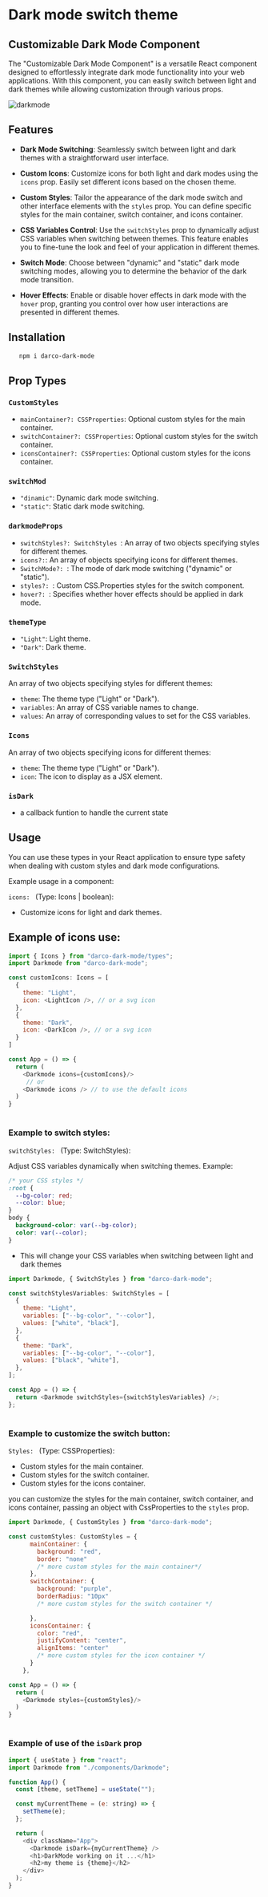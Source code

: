 # Dark mode switch theme

## Customizable Dark Mode Component

The "Customizable Dark Mode Component" is a versatile React component designed to effortlessly integrate dark mode functionality into your web applications. With this component, you can easily switch between light and dark themes while allowing customization through various props.

![darkmode](https://github.com/AngelDarco/darco-darkmode/assets/29819444/5e7f024b-6f17-44aa-b4e8-de940673fb89)

## Features

- **Dark Mode Switching**: Seamlessly switch between light and dark themes with a straightforward user interface.

- **Custom Icons**: Customize icons for both light and dark modes using the `icons` prop. Easily set different icons based on the chosen theme.

- **Custom Styles**: Tailor the appearance of the dark mode switch and other interface elements with the `styles` prop. You can define specific styles for the main container, switch container, and icons container.

- **CSS Variables Control**: Use the `switchStyles` prop to dynamically adjust CSS variables when switching between themes. This feature enables you to fine-tune the look and feel of your application in different themes.

- **Switch Mode**: Choose between "dynamic" and "static" dark mode switching modes, allowing you to determine the behavior of the dark mode transition.

- **Hover Effects**: Enable or disable hover effects in dark mode with the `hover` prop, granting you control over how user interactions are presented in different themes.

## Installation

```bash
   npm i darco-dark-mode
```

## Prop Types

### `CustomStyles`

- `mainContainer?: CSSProperties`: Optional custom styles for the main container.
- `switchContainer?: CSSProperties`: Optional custom styles for the switch container.
- `iconsContainer?: CSSProperties`: Optional custom styles for the icons container.

### `switchMod`

- `"dinamic"`: Dynamic dark mode switching.
- `"static"`: Static dark mode switching.

### `darkmodeProps`

- `switchStyles?: SwitchStyles `: An array of two objects specifying styles for different themes.
- `icons?:`: An array of objects specifying icons for different themes.
- `SwitchMode?: `: The mode of dark mode switching ("dynamic" or "static").
- `styles?: `: Custom CSS.Properties styles for the switch component.
- `hover?: `: Specifies whether hover effects should be applied in dark mode.

### `themeType`

- `"Light"`: Light theme.
- `"Dark"`: Dark theme.

### `SwitchStyles`

An array of two objects specifying styles for different themes:

- `theme`: The theme type ("Light" or "Dark").
- `variables`: An array of CSS variable names to change.
- `values`: An array of corresponding values to set for the CSS variables.

### `Icons`

An array of two objects specifying icons for different themes:

- `theme`: The theme type ("Light" or "Dark").
- `icon`: The icon to display as a JSX element.

### `isDark`

- a callback funtion to handle the current state

## Usage

You can use these types in your React application to ensure type safety when dealing with custom styles and dark mode configurations.

Example usage in a component:

`icons: ` (Type: Icons | boolean):

- Customize icons for light and dark themes.

## Example of icons use:

```javascript
import { Icons } from "darco-dark-mode/types";
import Darkmode from "darco-dark-mode";

const customIcons: Icons = [
  {
    theme: "Light",
    icon: <LightIcon />, // or a svg icon
  },
  {
    theme: "Dark",
    icon: <DarkIcon />, // or a svg icon
  }
]

const App = () => {
  return (
    <Darkmode icons={customIcons}/>
     // or
    <Darkmode icons /> // to use the default icons
  )
}
```

#

### Example to switch styles:

`switchStyles: ` (Type: SwitchStyles):

Adjust CSS variables dynamically when switching themes.
Example:

```css
/* your CSS styles */
:root {
  --bg-color: red;
  --color: blue;
}
body {
  background-color: var(--bg-color);
  color: var(--color);
}
```

- This will change your CSS variables when switching between light and dark themes

```javascript
import Darkmode, { SwitchStyles } from "darco-dark-mode";

const switchStylesVariables: SwitchStyles = [
  {
    theme: "Light",
    variables: ["--bg-color", "--color"],
    values: ["white", "black"],
  },
  {
    theme: "Dark",
    variables: ["--bg-color", "--color"],
    values: ["black", "white"],
  },
];

const App = () => {
  return <Darkmode switchStyles={switchStylesVariables} />;
};
```

#

### Example to customize the switch button:

`Styles: ` (Type: CSSProperties):

- Custom styles for the main container.
- Custom styles for the switch container.
- Custom styles for the icons container.

you can customize the styles for the main container, switch container, and icons container, passing an object with CssProperties to the `styles` prop.

```javascript
import Darkmode, { CustomStyles } from "darco-dark-mode";

const customStyles: CustomStyles = {
      mainContainer: {
        background: "red",
        border: "none"
        /* more custom styles for the main container*/
      },
      switchContainer: {
        background: "purple",
        borderRadius: "10px"
        /* more custom styles for the switch container */

      },
      iconsContainer: {
        color: "red",
        justifyContent: "center",
        alignItems: "center"
        /* more custom styles for the icon container */
      }
    },

const App = () => {
  return (
    <Darkmode styles={customStyles}/>
  )
}
```

#

### Example of use of the `isDark` prop

```javascript
import { useState } from "react";
import Darkmode from "./components/Darkmode";

function App() {
  const [theme, setTheme] = useState("");

  const myCurrentTheme = (e: string) => {
    setTheme(e);
  };

  return (
    <div className="App">
      <Darkmode isDark={myCurrentTheme} />
      <h1>DarkMode working on it ...</h1>
      <h2>my theme is {theme}</h2>
    </div>
  );
}
```
